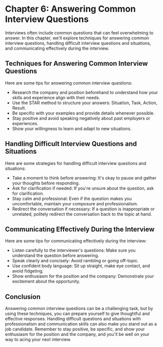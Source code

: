 Chapter 6: Answering Common Interview Questions
===============================================

Interviews often include common questions that can feel overwhelming to answer. In this chapter, we'll explore techniques for answering common interview questions, handling difficult interview questions and situations, and communicating effectively during the interview.

Techniques for Answering Common Interview Questions
---------------------------------------------------

Here are some tips for answering common interview questions:

* Research the company and position beforehand to understand how your skills and experience align with their needs.
* Use the STAR method to structure your answers: Situation, Task, Action, Result.
* Be specific with your examples and provide details whenever possible.
* Stay positive and avoid speaking negatively about past employers or experiences.
* Show your willingness to learn and adapt to new situations.

Handling Difficult Interview Questions and Situations
-----------------------------------------------------

Here are some strategies for handling difficult interview questions and situations:

* Take a moment to think before answering: It's okay to pause and gather your thoughts before responding.
* Ask for clarification if needed: If you're unsure about the question, ask for clarification.
* Stay calm and professional: Even if the question makes you uncomfortable, maintain your composure and professionalism.
* Redirect the conversation if necessary: If a question is inappropriate or unrelated, politely redirect the conversation back to the topic at hand.

Communicating Effectively During the Interview
----------------------------------------------

Here are some tips for communicating effectively during the interview:

* Listen carefully to the interviewer's questions: Make sure you understand the question before answering.
* Speak clearly and concisely: Avoid rambling or going off-topic.
* Use confident body language: Sit up straight, make eye contact, and avoid fidgeting.
* Show enthusiasm for the position and the company: Demonstrate your excitement about the opportunity.

Conclusion
----------

Answering common interview questions can be a challenging task, but by using these techniques, you can prepare yourself to give thoughtful and effective responses. Handling difficult questions and situations with professionalism and communication skills can also make you stand out as a job candidate. Remember to stay positive, be specific, and show your enthusiasm for the position and the company, and you'll be well on your way to acing your next interview.
